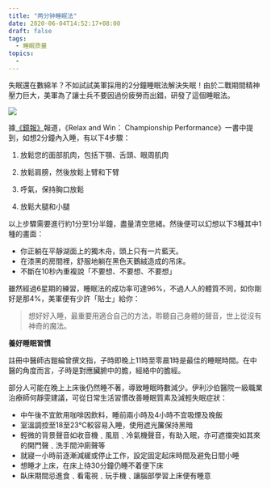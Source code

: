 ```yaml
---
title: "两分钟睡眠法"
date: 2020-06-04T14:52:17+08:00
draft: false
tags:
  - 睡眠质量
topics:
  - 
---
```


失眠還在數綿羊？不如試試美軍採用的2分鐘睡眠法解決失眠！由於二戰期間精神壓力巨大，美軍為了讓士兵不要因過份疲勞而出錯，研發了這個睡眠法。

![](http://5b0988e595225.cdn.sohucs.com/images/20190525/1cf18daf25bb419795637f28d113753c.jpeg)

據[《鏡報》](https://www.mirror.co.uk/news/uk-news/how-fall-asleep-120-seconds-13185472)報道，《Relax and Win： Championship Performance》一書中提到，如想2分鐘內入睡，有以下4步驟：

1. 放鬆您的面部肌肉，包括下顎、舌頭、眼周肌肉

2. 放鬆肩膀，然後放鬆上臂和下臂

3. 呼氣，保持胸口放鬆

4. 放鬆大腿和小腿

以上步驟需要進行約1分至1分半鐘，盡量清空思緒。然後便可以幻想以下3種其中1種的畫面：

- 你正躺在平靜湖面上的獨木舟，頭上只有一片藍天。
- 在漆黑的房間裡，舒服地躺在黑色天鵝絨造成的吊床。
- 不斷在10秒內重複說「不要想、不要想、不要想」

雖然經過6星期的練習，睡眠法的成功率可達96%，不過人人的體質不同，如你剛好是那4%，美軍便有少許「貼士」給你：

> 想好好入睡，最重要用適合自己的方法，聆聽自己身體的聲音，世上從沒有神奇的魔法。

**養好睡眠習慣**

註冊中醫師古鎧綸曾撰文指，子時即晚上11時至零晨1時是最佳的睡眠時間。在中醫的角度而言，子時是對應臟腑中的膽，經絡中的膽經。

部分人可能在晚上上床後仍然睡不著，導致睡眠時數減少。伊利沙伯醫院一級職業治療師何靜雯建議，可從日常生活習慣改善睡眠質素及減輕失眠症狀：

- 中午後不宜飲用咖啡因飲料，睡前兩小時及4小時不宜吸煙及晚飯
- 室溫調控至18至23°C較容易入睡，使用遮光簾保持黑暗
- 輕微的背景聲音如收音機﹑風扇﹑冷氣機聲音，有助入眠，亦可遮擋突如其來的開門聲﹑洗手間沖廁聲等
- 就寢一小時前逐漸減緩或停止工作，設定固定起床時間及避免日間小睡
- 想睡才上床，在床上待30分鐘仍睡不着便下床
- 臥床期間忌進食﹑看電視﹑玩手機﹑讓腦部學習上床便有睡意